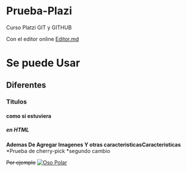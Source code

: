 # Prueba-Plazi
Curso Platzi GIT y GITHUB

Con el editor online [Editor.md](http://https://pandao.github.io/editor.md/en.html "Editor.md") 
# Se puede Usar
## Diferentes 
### Titulos
#### como si estuviera 
##### en HTML
**Ademas De Agregar Imagenes Y otras caracteristicasCaracteristicas**
*Prueba de cherry-pick
*segundo cambio

~~Por ejemplo~~
[![Oso Polar](https://imgur.com/gallery/1qqVnuf "Oso Polar")](https://imgur.com/gallery/1qqVnuf "Oso Polar")